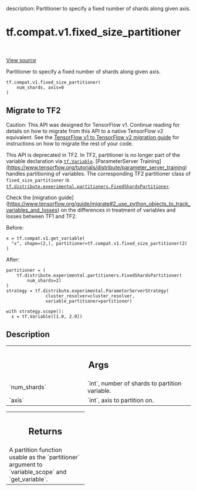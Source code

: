 description: Partitioner to specify a fixed number of shards along given axis.

<div itemscope itemtype="http://developers.google.com/ReferenceObject">
<meta itemprop="name" content="tf.compat.v1.fixed_size_partitioner" />
<meta itemprop="path" content="Stable" />
</div>

# tf.compat.v1.fixed_size_partitioner

<!-- Insert buttons and diff -->

<table class="tfo-notebook-buttons tfo-api nocontent" align="left">

</table>

<a target="_blank" href="/code/stable/tensorflow/python/ops/partitioned_variables.py">View source</a>



Partitioner to specify a fixed number of shards along given axis.

<pre class="devsite-click-to-copy prettyprint lang-py tfo-signature-link">
<code>tf.compat.v1.fixed_size_partitioner(
    num_shards, axis=0
)
</code></pre>





 <section><devsite-expandable expanded>
 <h2 class="showalways">Migrate to TF2</h2>

Caution: This API was designed for TensorFlow v1.
Continue reading for details on how to migrate from this API to a native
TensorFlow v2 equivalent. See the
[TensorFlow v1 to TensorFlow v2 migration guide](https://www.tensorflow.org/guide/migrate)
for instructions on how to migrate the rest of your code.

This API is deprecated in TF2. In TF2, partitioner is no longer part of
the variable declaration via <a href="../../../tf/Variable.md"><code>tf.Variable</code></a>.
[ParameterServer Training]
(https://www.tensorflow.org/tutorials/distribute/parameter_server_training)
handles partitioning of variables. The corresponding TF2 partitioner class of
`fixed_size_partitioner` is
<a href="../../../tf/distribute/experimental/partitioners/FixedShardsPartitioner.md"><code>tf.distribute.experimental.partitioners.FixedShardsPartitioner</code></a>.

Check the [migration guide]
(https://www.tensorflow.org/guide/migrate#2_use_python_objects_to_track_variables_and_losses)
on the differences in treatment of variables and losses between TF1 and TF2.

Before:

  ```
  x = tf.compat.v1.get_variable(
    "x", shape=(2,), partitioner=tf.compat.v1.fixed_size_partitioner(2)
  )
  ```
After:

  ```
  partitioner = (
      tf.distribute.experimental.partitioners.FixedShardsPartitioner(
          num_shards=2)
  )
  strategy = tf.distribute.experimental.ParameterServerStrategy(
                 cluster_resolver=cluster_resolver,
                 variable_partitioner=partitioner)

  with strategy.scope():
    x = tf.Variable([1.0, 2.0])
  ```


 </aside></devsite-expandable></section>

<h2>Description</h2>

<!-- Placeholder for "Used in" -->



<!-- Tabular view -->
 <table class="responsive fixed orange">
<colgroup><col width="214px"><col></colgroup>
<tr><th colspan="2"><h2 class="add-link">Args</h2></th></tr>

<tr>
<td>
`num_shards`
</td>
<td>
`int`, number of shards to partition variable.
</td>
</tr><tr>
<td>
`axis`
</td>
<td>
`int`, axis to partition on.
</td>
</tr>
</table>



<!-- Tabular view -->
 <table class="responsive fixed orange">
<colgroup><col width="214px"><col></colgroup>
<tr><th colspan="2"><h2 class="add-link">Returns</h2></th></tr>
<tr class="alt">
<td colspan="2">
A partition function usable as the `partitioner` argument to
`variable_scope` and `get_variable`.
</td>
</tr>

</table>

